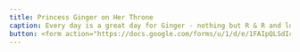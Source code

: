 ```yaml
---
title: Princess Ginger on Her Throne
caption: Every day is a great day for Ginger - nothing but R & R and lots of affection. Submitted by Julie Langan.
button: <form action="https://docs.google.com/forms/u/1/d/e/1FAIpQLSdIcoWfl-P-6aqt1zNYb-ACz6o7zdAPq_1-FysywAXXPhDqTQ/formResponse" method="post"><div class="form-element"></div><span>Votes</span><input type="text" name="entry.1397587100" required placeholder="$"></br><button type="submit" name="button">Cast Votes</button></form>
---
```

